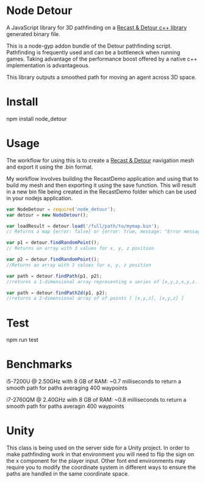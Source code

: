 # Node Detour

A JavaScript library for 3D pathfinding on a [Recast & Detour c++ library](https://github.com/memononen/recastnavigation) generated binary file.

This is a node-gyp addon bundle of the Detour pathfinding script. Pathfinding is frequently used and can be a bottleneck when running games. Taking advantage of the performance boost offered by a native c++ implementation is advantageous.

This library outputs a smoothed path for moving an agent across 3D space.

# Install
npm install node_detour

# Usage
The workflow for using this is to create a [Recast & Detour](https://github.com/memononen/recastnavigation) navigation mesh and export it using the .bin format.

My workflow involves building the RecastDemo application and using that to build my mesh and then exporting it using the save function. This will result in a new bin file being created in the RecastDemo folder which can be used in your nodejs application.

``` js
var NodeDetour = require('node_detour');
var detour = new NodeDetour();

var loadResult = detour.load('/full/path/to/mymap.bin');
// Returns a map {error: false} or {error: true, message: "Error message"}

var p1 = detour.findRandomPoint();
// Returns an array with 3 values for x, y, z position

var p2 = detour.findRandomPoint();
//Returns an array with 3 values for x, y, z position

var path = detour.findPath(p1, p2);
//returns a 1-dimensional array representing a series of [x,y,z,x,y,z...] points

var path = detour.findPath2d(p1, p2);
//returns a 2-dimensional array of of points [ [x,y,z], [x,y,z] ]
```

# Test
npm run test

# Benchmarks

i5-7200U @ 2.50GHz with 8 GB of RAM: ~0.7 milliseconds to return a smooth path for paths averaging 400 waypoints

i7-2760QM @ 2.40GHz with 8 GB of RAM: ~0.8 milliseconds to return a smooth path for paths averagin 400 waypoints

# Unity

This class is being used on the server side for a Unity project.
In order to make pathfinding work in that environment you will need to flip the sign on the x component for the player input.
Other font end environments may require you to modify the coordinate system in different ways to ensure the paths are handled in the same coordinate space.
